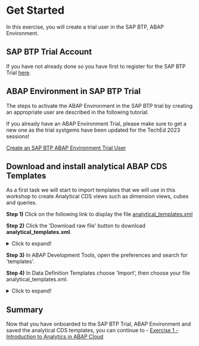 # Get Started

In this exercise, you will create a trial user in the SAP BTP, ABAP Environment. 

## SAP BTP Trial Account

If you have not already done so you have first to register for the SAP BTP Trial [here](https://developers.sap.com/tutorials/abap-environment-trial-onboarding.html).

## ABAP Environment in SAP BTP Trial

The steps to activate the ABAP Environment in the SAP BTP trial by creating an appropriate user are described in the following tutorial.

If you already have an ABAP Environment Trial, please make sure to get a new one as the trial systgems have been updated for the TechEd 2023 sessions!

[Create an SAP BTP ABAP Environment Trial User](https://developers.sap.com/tutorials/abap-environment-trial-onboarding.html)

## Download and install analytical ABAP CDS Templates

As a first task we will start to import templates that we will use in this workshop to create Analytical CDS views such as dimension views, cubes and queries.

**Step 1)** Click on the following link to display the file [analytical_templates.xml](https://github.com/SAP-samples/teched2023-DT187v/blob/main/exercises/ex0/sources/analytical_templates.xml)

**Step 2)** Click the 'Download raw file' button to download **analytical_templates.xml**.
<details><summary>Click to expand!</summary><p>

![this is how](./images/02-DownloadRawFile.png)
  
   </p></details>

**Step 3)** In ABAP Development Tools, open the preferences and search for 'templates'.

**Step 4)** In Data Definition Templates choose 'Import', then choose your file analytical_templates.xml.<br>
   <details><summary>Click to expand!</summary><p>

![this is how](./images/01-InstallTemplates.png)
  
   </p></details>
  
## Summary

Now that you have onboarded to the SAP BTP Trial, ABAP Environment and saved the analytical CDS templates, you can continue to - [Exercise 1 - Introduction to Analytics in ABAP Cloud](../ex1/README.md)
